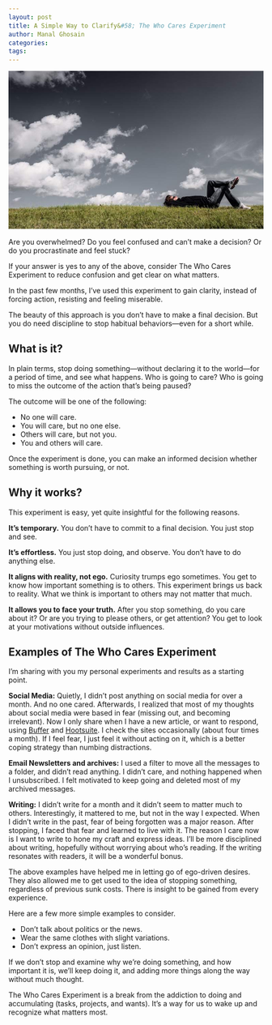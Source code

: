 ```yaml
---
layout: post
title: A Simple Way to Clarify&#58; The Who Cares Experiment
author: Manal Ghosain
categories:
tags:
---
```


![Who cares](/images/who-cares.jpeg)

Are you overwhelmed? Do you feel confused and can’t make a decision? Or do you procrastinate and feel stuck?

If your answer is yes to any of the above, consider The Who Cares Experiment to reduce confusion and get clear on what matters.

In the past few months, I’ve used this experiment to gain clarity, instead of forcing action, resisting and feeling miserable.

The beauty of this approach is you don’t have to make a final decision. But you do need discipline to stop habitual behaviors—even for a short while.

## What is it?

In plain terms, stop doing something—without declaring it to the world—for a period of time, and see what happens. Who is going to care? Who is going to miss the outcome of the action that’s being paused?

The outcome will be one of the following:

- No one will care.
- You will care, but no one else.
- Others will care, but not you.
- You and others will care.

Once the experiment is done, you can make an informed decision whether something is worth pursuing, or not.



## Why it works?

This experiment is easy, yet quite insightful for the following reasons.

**It’s temporary.** You don’t have to commit to a final decision. You just stop and see.

**It’s effortless.** You just stop doing, and observe. You don’t have to do anything else.

**It aligns with reality, not ego.** Curiosity trumps ego sometimes. You get to know how important something is to others. This experiment brings us back to reality. What we think is important to others may not matter that much.

**It allows you to face your truth.**  After you stop something, do you care about it? Or are you trying to please others, or get attention? You get to look at your motivations without outside influences.

## Examples of The Who Cares Experiment

I’m sharing with you my personal experiments and results as a starting point.

**Social Media:** Quietly, I didn’t post anything on social media for over a month. And no one cared. Afterwards, I realized that most of my thoughts about social media were based in fear (missing out, and becoming irrelevant). Now I only share when I have a new article, or want to respond, using [Buffer](http://www.buffer.com/) and [Hootsuite](http://www.hootsuite.com/). I check the sites occasionally (about four times a month). If I feel fear, I just feel it without acting on it, which is a better coping strategy than numbing distractions.

**Email Newsletters and archives:** I used a filter to move all the messages to a folder, and didn’t read anything. I didn’t care, and nothing happened when I unsubscribed. I felt motivated to keep going and deleted most of my archived messages. 

**Writing:** I didn’t write for a month and it didn’t seem to matter much to others. Interestingly, it mattered to me, but not in the way I expected. When I didn’t write in the past, fear of being forgotten was a major reason. After stopping, I faced that fear and learned to live with it. The reason I care now is I want to write to hone my craft and express ideas. I’ll be more disciplined about writing, hopefully without worrying about who’s reading. If the writing resonates with readers, it will be a wonderful bonus.

The above examples have helped me in letting go of ego-driven desires. They also allowed me to get used to the idea of stopping something, regardless of previous sunk costs. There is insight to be gained from every experience. 

Here are a few more simple examples to consider.

- Don’t talk about politics or the news.
- Wear the same clothes with slight variations.
-  Don’t express an opinion, just listen.

If we don’t stop and examine why we’re doing something, and how important it is, we’ll keep doing it, and adding more things along the way without much thought. 

The Who Cares Experiment is a break from the addiction to doing and accumulating (tasks, projects, and wants). It’s a way for us to wake up and recognize what matters most.

